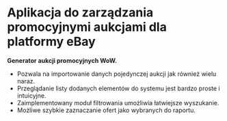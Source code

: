 # Aplikacja do zarządzania promocyjnymi aukcjami dla platformy eBay

**Generator aukcji promocyjnych WoW.**

- Pozwala na importowanie danych pojedynczej aukcji jak również wielu naraz.
- Przeglądanie listy dodanych elementów do systemu jest bardzo proste i intuicyjne.
- Zaimplementowany moduł filtrowania umożliwia łatwiejsze wyszukanie.
- Możliwe  szybkie zaznaczanie ofert jako wybranych do raportu.